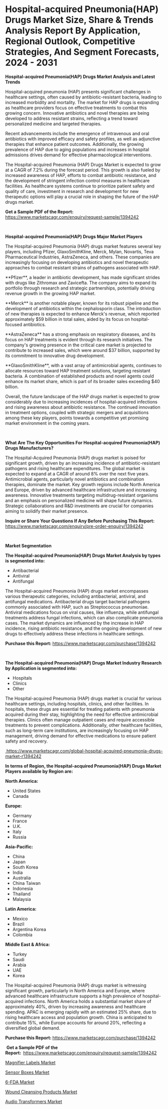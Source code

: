<p><h1>Hospital-acquired Pneumonia(HAP) Drugs Market Size, Share & Trends Analysis Report By Application, Regional Outlook, Competitive Strategies, And Segment Forecasts, 2024 - 2031</h1></p><p><strong>Hospital-acquired Pneumonia(HAP) Drugs Market Analysis and Latest Trends</strong></p>
<p><p>Hospital-acquired pneumonia (HAP) presents significant challenges in healthcare settings, often caused by antibiotic-resistant bacteria, leading to increased morbidity and mortality. The market for HAP drugs is expanding as healthcare providers focus on effective treatments to combat this growing concern. Innovative antibiotics and novel therapies are being developed to address resistant strains, reflecting a trend toward personalized medicine and targeted therapies.</p><p>Recent advancements include the emergence of intravenous and oral antibiotics with improved efficacy and safety profiles, as well as adjunctive therapies that enhance patient outcomes. Additionally, the growing prevalence of HAP due to aging populations and increases in hospital admissions drives demand for effective pharmacological interventions.</p><p>The Hospital-acquired Pneumonia (HAP) Drugs Market is expected to grow at a CAGR of 7.2% during the forecast period. This growth is also fueled by increased awareness of HAP, efforts to combat antibiotic resistance, and the development of stringent infection control measures in healthcare facilities. As healthcare systems continue to prioritize patient safety and quality of care, investment in research and development for new therapeutic options will play a crucial role in shaping the future of the HAP drugs market.</p></p>
<p><strong>Get a Sample PDF of the Report:&nbsp;</strong> <a href="https://www.marketscagr.com/enquiry/request-sample/1394242">https://www.marketscagr.com/enquiry/request-sample/1394242</a></p>
<p>&nbsp;</p>
<p><strong>Hospital-acquired Pneumonia(HAP) Drugs Major Market Players</strong></p>
<p><p>The Hospital-acquired Pneumonia (HAP) drugs market features several key players, including Pfizer, GlaxoSmithKline, Merck, Mylan, Novartis, Teva Pharmaceutical Industries, AstraZeneca, and others. These companies are increasingly focusing on developing antibiotics and novel therapeutic approaches to combat resistant strains of pathogens associated with HAP.</p><p>**Pfizer**, a leader in antibiotic development, has made significant strides with drugs like Zithromax and Zavicefta. The company aims to expand its portfolio through research and strategic partnerships, potentially driving revenue growth in the growing HAP market.</p><p>**Merck** is another notable player, known for its robust pipeline and the development of antibiotics within the cephalosporin class. The introduction of new therapies is expected to enhance Merck's revenue, which reported approximately $59 billion in total sales, aided by its focus on hospital-focused antibiotics.</p><p>**AstraZeneca** has a strong emphasis on respiratory diseases, and its focus on HAP treatments is evident through its research initiatives. The company's growing presence in the critical care market is projected to contribute to increased sales, which were around $37 billion, supported by its commitment to innovative drug development.</p><p>**GlaxoSmithKline**, with a vast array of antimicrobial agents, continues to allocate resources toward HAP treatment solutions, targeting resistant bacteria. A combination of established products and novel agents could enhance its market share, which is part of its broader sales exceeding $40 billion.</p><p>Overall, the future landscape of the HAP drugs market is expected to grow considerably due to increasing incidences of hospital-acquired infections and rising awareness about antibiotic resistance. The continued innovation in treatment options, coupled with strategic mergers and acquisitions among these key players, points towards a competitive yet promising market environment in the coming years.</p></p>
<p>&nbsp;</p>
<p><strong>What Are The Key Opportunities For Hospital-acquired Pneumonia(HAP) Drugs Manufacturers?</strong></p>
<p><p>The Hospital-Acquired Pneumonia (HAP) drugs market is poised for significant growth, driven by an increasing incidence of antibiotic-resistant pathogens and rising healthcare expenditures. The global market is expected to expand at a CAGR of around 8% over the next five years. Antimicrobial agents, particularly novel antibiotics and combination therapies, dominate the market. Key growth regions include North America and Europe, driven by advanced healthcare infrastructure and increasing awareness. Innovative treatments targeting multidrug-resistant organisms and an emphasis on personalized medicine will shape future dynamics. Strategic collaborations and R&D investments are crucial for companies aiming to solidify their market presence.</p></p>
<p><strong>Inquire or Share Your Questions If Any Before Purchasing This Report:</strong> <a href="https://www.marketscagr.com/enquiry/pre-order-enquiry/1394242">https://www.marketscagr.com/enquiry/pre-order-enquiry/1394242</a></p>
<p>&nbsp;</p>
<p><strong>Market Segmentation</strong></p>
<p><strong>The Hospital-acquired Pneumonia(HAP) Drugs Market Analysis by types is segmented into:</strong></p>
<p><ul><li>Antibacterial</li><li>Antiviral</li><li>Antifungal</li></ul></p>
<p><p>The Hospital-acquired Pneumonia (HAP) drugs market encompasses various therapeutic categories, including antibacterial, antiviral, and antifungal medications. Antibacterial drugs target bacterial pathogens commonly associated with HAP, such as Streptococcus pneumoniae. Antiviral medications focus on viral causes, like influenza, while antifungal treatments address fungal infections, which can also complicate pneumonia cases. The market dynamics are influenced by the increase in HAP incidence, rising antibiotic resistance, and the ongoing development of new drugs to effectively address these infections in healthcare settings.</p></p>
<p><strong>Purchase this Report:&nbsp;</strong><a href="https://www.marketscagr.com/purchase/1394242">https://www.marketscagr.com/purchase/1394242</a></p>
<p>&nbsp;</p>
<p><strong>The Hospital-acquired Pneumonia(HAP) Drugs Market Industry Research by Application is segmented into:</strong></p>
<p><ul><li>Hospitals</li><li>Clinics</li><li>Other</li></ul></p>
<p><p>The Hospital-acquired Pneumonia (HAP) drugs market is crucial for various healthcare settings, including hospitals, clinics, and other facilities. In hospitals, these drugs are essential for treating patients with pneumonia acquired during their stay, highlighting the need for effective antimicrobial therapies. Clinics often manage outpatient cases and require accessible treatments to prevent complications. Additionally, other healthcare facilities, such as long-term care institutions, are increasingly focusing on HAP management, driving demand for effective medications to ensure patient safety and recovery.</p></p>
<p><a href="https://www.marketscagr.com/global-hospital-acquired-pneumonia-drugs-market-r1394242">&nbsp;https://www.marketscagr.com/global-hospital-acquired-pneumonia-drugs-market-r1394242</a></p>
<p><strong>In terms of Region, the Hospital-acquired Pneumonia(HAP) Drugs Market Players available by Region are:</strong></p>
<p>
    <p> <strong> North America: </strong>
        <ul>
            <li>United States</li>
            <li>Canada</li>
        </ul>
        </p> 
    <p> <strong> Europe: </strong>
        <ul>
            <li>Germany</li>
            <li>France</li>
            <li>U.K.</li>
            <li>Italy</li>
            <li>Russia</li>
        </ul>
        </p> 
    <p> <strong> Asia-Pacific: </strong>
        <ul>
            <li>China</li>
            <li>Japan</li>
            <li>South Korea</li>
            <li>India</li>
            <li>Australia</li>
            <li>China Taiwan</li>
            <li>Indonesia</li>
            <li>Thailand</li>
            <li>Malaysia</li>
        </ul>
        </p> 
    <p> <strong> Latin America: </strong>
        <ul>
            <li>Mexico</li>
            <li>Brazil</li>
            <li>Argentina Korea</li>
            <li>Colombia</li>
        </ul>
        </p> 
    <p> <strong> Middle East & Africa: </strong>
        <ul>
            <li>Turkey</li>
            <li>Saudi</li>
            <li>Arabia</li>
            <li>UAE</li>
            <li>Korea</li>
        </ul>
    </p>
    </p>
<p><p>The Hospital-acquired Pneumonia (HAP) drugs market is witnessing significant growth, particularly in North America and Europe, where advanced healthcare infrastructure supports a high prevalence of hospital-acquired infections. North America holds a substantial market share of approximately 40%, driven by increasing awareness and healthcare spending. APAC is emerging rapidly with an estimated 25% share, due to rising healthcare access and population growth. China is anticipated to contribute 15%, while Europe accounts for around 20%, reflecting a diversified global demand.</p></p>
<p><strong>Purchase this Report: </strong><a href="https://www.marketscagr.com/purchase/1394242">https://www.marketscagr.com/purchase/1394242</a></p>
<p>&nbsp;<strong>Get a Sample PDF of the Report:&nbsp;&nbsp;</strong><a href="https://www.marketscagr.com/enquiry/request-sample/1394242">https://www.marketscagr.com/enquiry/request-sample/1394242</a></p>
<p><strong></strong></p>
<p><p><a href="https://issuu.com/reportprime-2/docs/magnifier-labels-market-size-2030.p_c01ad56d410e92">Magnifier Labels Market</a></p><p><a href="https://www.linkedin.com/pulse/sensor-boxes-market-forecasts-trends-impact-analysis-2024--st6jc?trackingId=BDzY4AY3SiKey%2BTP%2B2CT7w%3D%3D">Sensor Boxes Market</a></p><p><a href="https://issuu.com/reportprime-2/docs/6-fda-market-size-2030.pptx_fb74d81748f3cd">6-FDA Market</a></p><p><a href="https://www.linkedin.com/pulse/wound-cleansing-products-market-growth-segmentation-regional-aumaf?trackingId=vVC9kPYOSJi%2B9uPxGZVyPQ%3D%3D">Wound Cleansing Products Market</a></p><p><a href="https://www.linkedin.com/pulse/audio-transformers-market-size-growth-industry-analysis-segmentation-zmmdc?trackingId=0RAbBR7TQA2b67etI1WAsw%3D%3D">Audio Transformers Market</a></p></p>